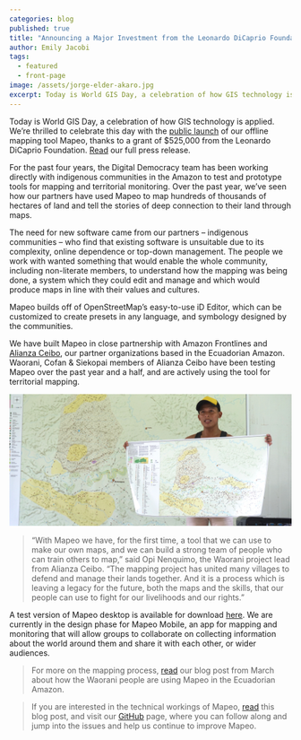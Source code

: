 ```yaml
---
categories: blog
published: true
title: "Announcing a Major Investment from the Leonardo DiCaprio Foundation"
author: Emily Jacobi
tags:
  - featured
  - front-page
image: /assets/jorge-elder-akaro.jpg
excerpt: Today is World GIS Day, a celebration of how GIS technology is applied. We’re thrilled to celebrate this day with the public launch of our offline mapping tool Mapeo, thanks to a grant of $525,000 from the Leonardo DiCaprio Foundation.
---
```


Today is World GIS Day, a celebration of how GIS technology is applied. We’re thrilled to celebrate this day with the [public launch](http://mapeo.world) of our offline mapping tool Mapeo, thanks to a grant of $525,000 from the Leonardo DiCaprio Foundation. [Read](/assets/20171511-dd-ldf-mapeo-pressrelease.pdf/) our full press release.

For the past four years, the Digital Democracy team has been working directly with indigenous communities in the Amazon to test and prototype tools for mapping and territorial monitoring. Over the past year, we’ve seen how our partners have used Mapeo to map hundreds of thousands of hectares of land and tell the stories of deep connection to their land through maps.

The need for new software came from our partners – indigenous communities – who find that existing software is unsuitable due to its complexity, online dependence or top-down management. The people we work with wanted something that would enable the whole community, including non-literate members, to understand how the mapping was being done, a system which they could edit and manage and which would produce maps in line with their values and cultures.

Mapeo builds off of OpenStreetMap’s easy-to-use iD Editor, which can be customized to create presets in any language, and symbology designed by the communities.

We have built Mapeo in close partnership with Amazon Frontlines and [Alianza Ceibo](https://www.alianzaceibo.org), our partner organizations based in the Ecuadorian Amazon. Waorani, Cofan & Siekopai members of Alianza Ceibo have been testing Mapeo over the past year and a half, and are actively using the tool for territorial mapping.

<div class="full-width">
<img alt="Opi Nenquimo returning the final maps in Nemonpare" src="/assets/opi-demonstrating-map.jpg">
</div>

>“With Mapeo we have, for the first time, a tool that we can use to make our own maps, and we can build a strong team of people who can train others to map,” said Opi Nenquimo, the Waorani project lead from Alianza Ceibo. “The mapping project has united many villages to defend and manage their lands together. And it is a process which is leaving a legacy for the future, both the maps and the skills, that our people can use to fight for our livelihoods and our rights.”

A test version of Mapeo desktop is available for download [here](http://mapeo.world). We are currently in the design phase for Mapeo Mobile, an app for mapping and monitoring that will allow groups to collaborate on collecting information about the world around them and share it with each other, or wider audiences.

>For more on the mapping process, [read](http://www.digital-democracy.org/blog/update-from-the-ecuadorian-amazon/) our blog post from March about how the Waorani people are using Mapeo in the Ecuadorian Amazon.

>If you are interested in the technical workings of Mapeo, [read](https://www.digital-democracy.org/blog/mapeo-preview/) this blog post, and visit our [GitHub](https://github.com/digidem/) page, where you can follow along and jump into the issues and help us continue to improve Mapeo.

